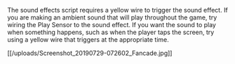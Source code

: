 The sound effects script requires a yellow wire to trigger the sound effect. If you are making an ambient sound that will play throughout the game, try wiring the Play Sensor to the sound effect. If you want the sound to play when something happens, such as when the player taps the screen, try using a yellow wire that triggers at the appropriate time.

[[/uploads/Screenshot_20190729-072602_Fancade.jpg]]